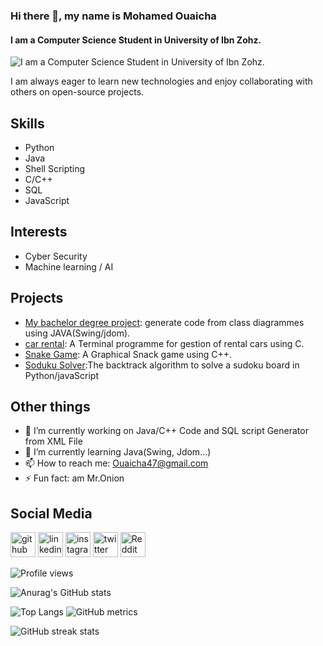 
### Hi there 👋, my name is Mohamed Ouaicha
#### I am a Computer Science Student in University of Ibn Zohz. 
![I am a Computer Science Student in University of Ibn Zohz. ](https://user-images.githubusercontent.com/10498744/210012254-234538ff-d198-48aa-8964-37e6fd45d227.gif)

I am always eager to learn new technologies and enjoy collaborating with others on open-source projects.

## Skills
- Python
- Java
- Shell Scripting
- C/C++
- SQL
- JavaScript


## Interests
- Cyber Security
- Machine learning / AI

## Projects
- [My bachelor degree project](https://github.com/bssayla/class-generator): generate code from class diagrammes using JAVA(Swing/jdom).
- [car rental](https://github.com/bssayla/Projet_Location_Voiture): A Terminal programme for gestion of rental cars using C.
- [Snake Game](https://github.com/bssayla/SnakeGame): A Graphical Snack game using C++.
- [Soduku Solver](https://github.com/bssayla/sudokuSolver):The backtrack algorithm to solve a sudoku board in Python/javaScript

## Other things
- 🔭 I’m currently working on Java/C++  Code and SQL script Generator from XML File 
- 🌱 I’m currently learning Java(Swing, Jdom...)  
- 📫 How to reach me: Ouaicha47@gmail.com 
- ⚡ Fun fact: am Mr.Onion 

## Social Media
[<img src='https://cdn.jsdelivr.net/npm/simple-icons@3.0.1/icons/github.svg' alt='github' height='40'>](https://github.com/bssayla)  [<img src='https://cdn.jsdelivr.net/npm/simple-icons@3.0.1/icons/linkedin.svg' alt='linkedin' height='40'>](https://www.linkedin.com/in/bssayla/)  [<img src='https://cdn.jsdelivr.net/npm/simple-icons@3.0.1/icons/instagram.svg' alt='instagram' height='40'>](https://www.instagram.com/bssayla_/)  [<img src='https://cdn.jsdelivr.net/npm/simple-icons@3.0.1/icons/twitter.svg' alt='twitter' height='40'>](https://twitter.com/bssayla)  [<img src='https://cdn.jsdelivr.net/npm/simple-icons@3.0.1/icons/reddit.svg' alt='Reddit' height='40'>](https://www.reddit.com/user/bssayla)  


![Profile views](https://gpvc.arturio.dev/bssayla)  


![Anurag's GitHub stats](https://github-readme-stats.vercel.app/api?username=bssayla&theme=dark)


![Top Langs](https://github-readme-stats.vercel.app/api/top-langs/?username=bssayla&theme=dark)
![GitHub metrics](https://metrics.lecoq.io/bssayla)  

![GitHub streak stats](https://streak-stats.demolab.com/?user=bssayla&theme=dark)  




